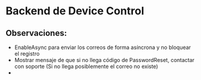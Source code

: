 # Backend de Device Control
## Observaciones:
- EnableAsync para enviar los correos de forma asíncrona y no bloquear el registro
- Mostrar mensaje de que si no llega código de PasswordReset, contactar con soporte (Si no llega posiblemente el correo no existe)
- 